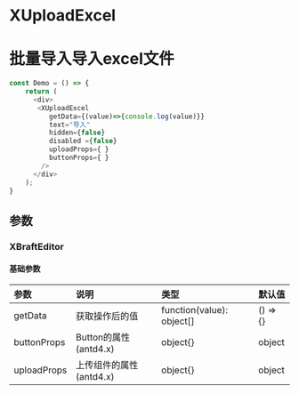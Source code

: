 # XUploadExcel

# 批量导入导入excel文件

<!--XUploadExcel Demo-->

```js
const Demo = () => {
    return (
      <div>
       <XUploadExcel 
          getData={(value)=>{console.log(value)}}
          text="导入"
          hidden={false}
          disabled ={false}
          uploadProps={ }
          buttonProps={ }
        />
      </div>
    );
}
```

## 参数

### XBraftEditor

#### 基础参数

| 参数       | 说明                                                 | 类型          | 默认值 |
| :--------- | :--------------------------------------------------- | :------------ | :----- |
| getData     | 获取操作后的值                                  | function(value): object[]       | () => {} |
| buttonProps     | Button的属性(antd4.x)                      | object{}        | object |
| uploadProps     | 上传组件的属性(antd4.x)                      | object{}        | object |




